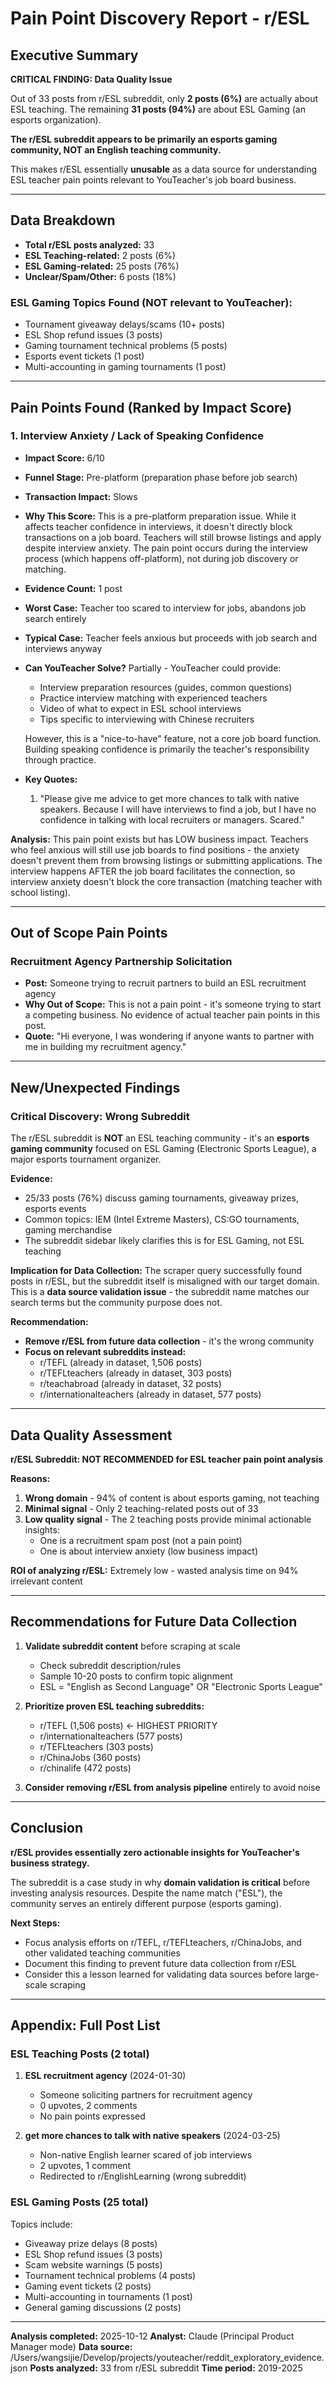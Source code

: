 # Pain Point Discovery Report - r/ESL

## Executive Summary

**CRITICAL FINDING: Data Quality Issue**

Out of 33 posts from r/ESL subreddit, only **2 posts (6%)** are actually about ESL teaching. The remaining **31 posts (94%)** are about ESL Gaming (an esports organization).

**The r/ESL subreddit appears to be primarily an esports gaming community, NOT an English teaching community.**

This makes r/ESL essentially **unusable** as a data source for understanding ESL teacher pain points relevant to YouTeacher's job board business.

---

## Data Breakdown

- **Total r/ESL posts analyzed:** 33
- **ESL Teaching-related:** 2 posts (6%)
- **ESL Gaming-related:** 25 posts (76%)
- **Unclear/Spam/Other:** 6 posts (18%)

### ESL Gaming Topics Found (NOT relevant to YouTeacher):
- Tournament giveaway delays/scams (10+ posts)
- ESL Shop refund issues (3 posts)
- Gaming tournament technical problems (5 posts)
- Esports event tickets (1 post)
- Multi-accounting in gaming tournaments (1 post)

---

## Pain Points Found (Ranked by Impact Score)

### 1. Interview Anxiety / Lack of Speaking Confidence
- **Impact Score:** 6/10
- **Funnel Stage:** Pre-platform (preparation phase before job search)
- **Transaction Impact:** Slows
- **Why This Score:** This is a pre-platform preparation issue. While it affects teacher confidence in interviews, it doesn't directly block transactions on a job board. Teachers will still browse listings and apply despite interview anxiety. The pain point occurs during the interview process (which happens off-platform), not during job discovery or matching.
- **Evidence Count:** 1 post
- **Worst Case:** Teacher too scared to interview for jobs, abandons job search entirely
- **Typical Case:** Teacher feels anxious but proceeds with job search and interviews anyway
- **Can YouTeacher Solve?** Partially - YouTeacher could provide:
  - Interview preparation resources (guides, common questions)
  - Practice interview matching with experienced teachers
  - Video of what to expect in ESL school interviews
  - Tips specific to interviewing with Chinese recruiters

  However, this is a "nice-to-have" feature, not a core job board function. Building speaking confidence is primarily the teacher's responsibility through practice.

- **Key Quotes:**
  1. "Please give me advice to get more chances to talk with native speakers. Because I will have interviews to find a job, but I have no confidence in talking with local recruiters or managers. Scared."

**Analysis:** This pain point exists but has LOW business impact. Teachers who feel anxious will still use job boards to find positions - the anxiety doesn't prevent them from browsing listings or submitting applications. The interview happens AFTER the job board facilitates the connection, so interview anxiety doesn't block the core transaction (matching teacher with school listing).

---

## Out of Scope Pain Points

### Recruitment Agency Partnership Solicitation
- **Post:** Someone trying to recruit partners to build an ESL recruitment agency
- **Why Out of Scope:** This is not a pain point - it's someone trying to start a competing business. No evidence of actual teacher pain points in this post.
- **Quote:** "Hi everyone, I was wondering if anyone wants to partner with me in building my recruitment agency."

---

## New/Unexpected Findings

### Critical Discovery: Wrong Subreddit
The r/ESL subreddit is **NOT** an ESL teaching community - it's an **esports gaming community** focused on ESL Gaming (Electronic Sports League), a major esports tournament organizer.

**Evidence:**
- 25/33 posts (76%) discuss gaming tournaments, giveaway prizes, esports events
- Common topics: IEM (Intel Extreme Masters), CS:GO tournaments, gaming merchandise
- The subreddit sidebar likely clarifies this is for ESL Gaming, not ESL teaching

**Implication for Data Collection:**
The scraper query successfully found posts in r/ESL, but the subreddit itself is misaligned with our target domain. This is a **data source validation issue** - the subreddit name matches our search terms but the community purpose does not.

**Recommendation:**
- **Remove r/ESL from future data collection** - it's the wrong community
- **Focus on relevant subreddits instead:**
  - r/TEFL (already in dataset, 1,506 posts)
  - r/TEFLteachers (already in dataset, 303 posts)
  - r/teachabroad (already in dataset, 32 posts)
  - r/internationalteachers (already in dataset, 577 posts)

---

## Data Quality Assessment

**r/ESL Subreddit: NOT RECOMMENDED for ESL teacher pain point analysis**

**Reasons:**
1. **Wrong domain** - 94% of content is about esports gaming, not teaching
2. **Minimal signal** - Only 2 teaching-related posts out of 33
3. **Low quality signal** - The 2 teaching posts provide minimal actionable insights:
   - One is a recruitment spam post (not a pain point)
   - One is about interview anxiety (low business impact)

**ROI of analyzing r/ESL:** Extremely low - wasted analysis time on 94% irrelevant content

---

## Recommendations for Future Data Collection

1. **Validate subreddit content** before scraping at scale
   - Check subreddit description/rules
   - Sample 10-20 posts to confirm topic alignment
   - ESL = "English as Second Language" OR "Electronic Sports League"

2. **Prioritize proven ESL teaching subreddits:**
   - r/TEFL (1,506 posts) ← HIGHEST PRIORITY
   - r/internationalteachers (577 posts)
   - r/TEFLteachers (303 posts)
   - r/ChinaJobs (360 posts)
   - r/chinalife (472 posts)

3. **Consider removing r/ESL from analysis pipeline** entirely to avoid noise

---

## Conclusion

**r/ESL provides essentially zero actionable insights for YouTeacher's business strategy.**

The subreddit is a case study in why **domain validation is critical** before investing analysis resources. Despite the name match ("ESL"), the community serves an entirely different purpose (esports gaming).

**Next Steps:**
- Focus analysis efforts on r/TEFL, r/TEFLteachers, r/ChinaJobs, and other validated teaching communities
- Document this finding to prevent future data collection from r/ESL
- Consider this a lesson learned for validating data sources before large-scale scraping

---

## Appendix: Full Post List

### ESL Teaching Posts (2 total)

1. **ESL recruitment agency** (2024-01-30)
   - Someone soliciting partners for recruitment agency
   - 0 upvotes, 2 comments
   - No pain points expressed

2. **get more chances to talk with native speakers** (2024-03-25)
   - Non-native English learner scared of job interviews
   - 2 upvotes, 1 comment
   - Redirected to r/EnglishLearning (wrong subreddit)

### ESL Gaming Posts (25 total)
Topics include:
- Giveaway prize delays (8 posts)
- ESL Shop refund issues (3 posts)
- Scam website warnings (5 posts)
- Tournament technical problems (4 posts)
- Gaming event tickets (2 posts)
- Multi-accounting in tournaments (1 post)
- General gaming discussions (2 posts)

---

**Analysis completed:** 2025-10-12
**Analyst:** Claude (Principal Product Manager mode)
**Data source:** /Users/wangsijie/Develop/projects/youteacher/reddit_exploratory_evidence.json
**Posts analyzed:** 33 from r/ESL subreddit
**Time period:** 2019-2025
